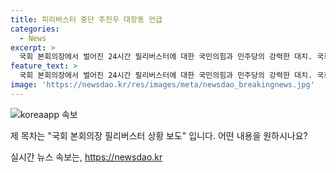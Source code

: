 ```yaml
---
title: 피리버스터 중단 주진우 대장동 언급
categories:
  - News
excerpt: >
  국회 본회의장에서 벌어진 24시간 필리버스터에 대한 국민의힘과 민주당의 강력한 대치. 국회의장의 호출에도 끝나지 않는 곽 의원의 토론, 여당 의원들의 항의, 그리고 발언권을 둘러싼 갈등 등이 민주당과 국민의힘의 강한 입장 차이를 드러냈다. 또한, 검사 출신 국민의힘 주진우 의원과 민주당 의원들 간의 대장동 사건을 비유한 충돌, 그리고 국회 부의장의 조사 과정에 대한 비판 등이 토론의 골격을 이루었다.
feature_text: >
  국회 본회의장에서 벌어진 24시간 필리버스터에 대한 국민의힘과 민주당의 강력한 대치. 국회의장의 호출에도 끝나지 않는 곽 의원의 토론, 여당 의원들의 항의, 그리고 발언권을 둘러싼 갈등 등이 민주당과 국민의힘의 강한 입장 차이를 드러냈다. 또한, 검사 출신 국민의힘 주진우 의원과 민주당 의원들 간의 대장동 사건을 비유한 충돌, 그리고 국회 부의장의 조사 과정에 대한 비판 등이 토론의 골격을 이루었다.
image: 'https://newsdao.kr/res/images/meta/newsdao_breakingnews.jpg'
---
```


<p><img src="https://newsdao.kr/res/images/meta/newsdao_breakingnews.jpg" alt="koreaapp 속보" /></p>

<p>제 목차는 "국회 본회의장 필리버스터 상황 보도" 입니다. 어떤 내용을 원하시나요?</p>
실시간 뉴스 속보는, <a href="https://newsdao.kr" rel="dofollow">https://newsdao.kr</a>


